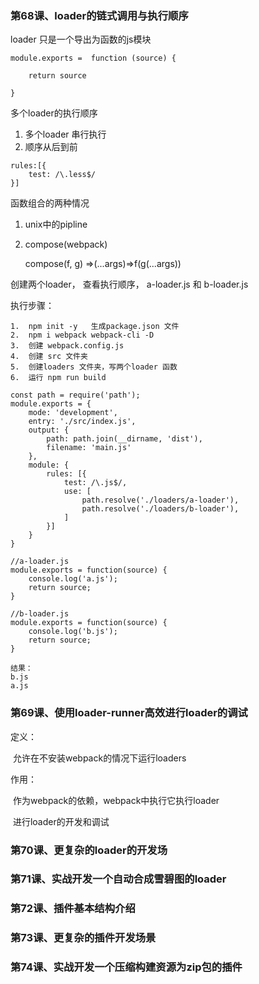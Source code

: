 ### 第68课、loader的链式调用与执行顺序

loader 只是一个导出为函数的js模块

```
module.exports =  function (source) {

	return source

}
```

多个loader的执行顺序

1. 多个loader 串行执行
2. 顺序从后到前

```
rules:[{
	test: /\.less$/
}]
```

函数组合的两种情况

1. unix中的pipline

2. compose(webpack)

   compose(f, g) =>(...args)=>f(g(...args))

创建两个loader， 查看执行顺序， a-loader.js 和 b-loader.js

执行步骤：

```
1.  npm init -y   生成package.json 文件
2.  npm i webpack webpack-cli -D
3.  创建 webpack.config.js
4.  创建 src 文件夹
5. 	创建loaders 文件夹，写两个loader 函数
6. 	运行 npm run build 
```

```
const path = require('path');
module.exports = {
	mode: 'development',
	entry: './src/index.js',
	output: {
		path: path.join(__dirname, 'dist'),
		filename: 'main.js'
	},
	module: {
		rules: [{
			test: /\.js$/,
			use: [
				path.resolve('./loaders/a-loader'),
				path.resolve('./loaders/b-loader'),
			]
		}]
	}
}

//a-loader.js
module.exports = function(source) {
	console.log('a.js');
	return source;
}

//b-loader.js
module.exports = function(source) {
	console.log('b.js');
	return source;
}

结果：
b.js
a.js
```

### 第69课、使用loader-runner高效进行loader的调试

定义：

​	允许在不安装webpack的情况下运行loaders

作用：

​	作为webpack的依赖，webpack中执行它执行loader

​	进行loader的开发和调试 





### 第70课、更复杂的loader的开发场

### 第71课、实战开发一个自动合成雪碧图的loader

### 第72课、插件基本结构介绍

### 第73课、更复杂的插件开发场景

### 第74课、实战开发一个压缩构建资源为zip包的插件

